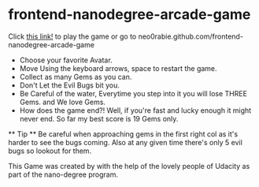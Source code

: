 frontend-nanodegree-arcade-game
===============================
Click  [this link!](http://neo0rabie.github.io/frontend-nanodegree-arcade-game/) to play the game or go to neo0rabie.github.com/frontend-nanodegree-arcade-game

- Choose your favorite Avatar.
- Move Using the keyboard arrows, space to restart the game.
- Collect as many Gems as you can.
- Don't Let the Evil Bugs bit you.
- Be Careful of the water, Everytime you step into it you will lose THREE Gems. and We love Gems.
- How does the game end?! Well, if you're fast and lucky enough it might never end. So far my best score is 19 Gems only.

** Tip ** Be careful when approaching gems in the first right col as it's harder to see the bugs coming. Also at any given time there's only 5 evil bugs so lookout for them.

This Game was created by with the help of the lovely people of Udacity as part of the nano-degree program. 
